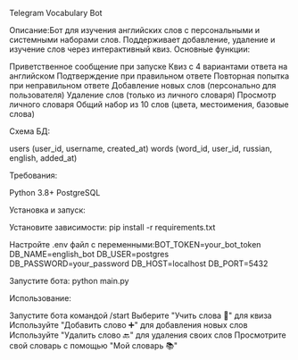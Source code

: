 Telegram Vocabulary Bot

Описание:Бот для изучения английских слов с персональными и системными наборами слов. Поддерживает добавление, удаление и изучение слов через интерактивный квиз.
Основные функции:

Приветственное сообщение при запуске
Квиз с 4 вариантами ответа на английском
Подтверждение при правильном ответе
Повторная попытка при неправильном ответе
Добавление новых слов (персонально для пользователя)
Удаление слов (только из личного словаря)
Просмотр личного словаря
Общий набор из 10 слов (цвета, местоимения, базовые слова)

Схема БД:  

users (user_id, username, created_at)
words (word_id, user_id, russian, english, added_at)

Требования:  

Python 3.8+
PostgreSQL

Установка и запуск:  

Установите зависимости:  pip install -r requirements.txt


Настройте .env файл с переменными:BOT_TOKEN=your_bot_token
DB_NAME=english_bot
DB_USER=postgres
DB_PASSWORD=your_password
DB_HOST=localhost
DB_PORT=5432


Запустите бота:  python main.py



Использование:

Запустите бота командой /start
Выберите "Учить слова 🚀" для квиза
Используйте "Добавить слово ➕" для добавления новых слов
Используйте "Удалить слово 🔙" для удаления своих слов
Просмотрите свой словарь с помощью "Мой словарь 📚"
 
